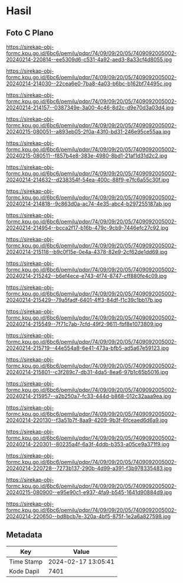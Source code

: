 # Hasil

## Foto C Plano

https://sirekap-obj-formc.kpu.go.id/6bc6/pemilu/pdpr/74/09/09/20/05/7409092005002-20240214-220814--ee5309d6-c531-4a92-aed3-8a33cf4d8055.jpg

https://sirekap-obj-formc.kpu.go.id/6bc6/pemilu/pdpr/74/09/09/20/05/7409092005002-20240214-214030--22cea6e0-7ba8-4a03-b6bc-b162bf74495c.jpg

https://sirekap-obj-formc.kpu.go.id/6bc6/pemilu/pdpr/74/09/09/20/05/7409092005002-20240214-214157--0387349e-3a00-4c46-8d2c-d9e70d3a03d4.jpg

https://sirekap-obj-formc.kpu.go.id/6bc6/pemilu/pdpr/74/09/09/20/05/7409092005002-20240215-080051--a893eb05-2f0a-43f0-bd31-246e95ce55aa.jpg

https://sirekap-obj-formc.kpu.go.id/6bc6/pemilu/pdpr/74/09/09/20/05/7409092005002-20240215-080511--f857b4e8-383e-4980-8bd1-21af1d31d2c2.jpg

https://sirekap-obj-formc.kpu.go.id/6bc6/pemilu/pdpr/74/09/09/20/05/7409092005002-20240214-214632--d238354f-54ea-400c-88f9-e7fc6a55c30f.jpg

https://sirekap-obj-formc.kpu.go.id/6bc6/pemilu/pdpr/74/09/09/20/05/7409092005002-20240214-214818--9c863d0a-ac74-4e35-abc4-b297255187ab.jpg

https://sirekap-obj-formc.kpu.go.id/6bc6/pemilu/pdpr/74/09/09/20/05/7409092005002-20240214-214954--bcca2f17-b16b-479c-9cb9-7446efc27c92.jpg

https://sirekap-obj-formc.kpu.go.id/6bc6/pemilu/pdpr/74/09/09/20/05/7409092005002-20240214-215118--b9c0f15e-0e4a-4378-82e9-2cf62de1dd69.jpg

https://sirekap-obj-formc.kpu.go.id/6bc6/pemilu/pdpr/74/09/09/20/05/7409092005002-20240214-215242--b6ef4ece-e743-4f74-8747-cff880fe4c09.jpg

https://sirekap-obj-formc.kpu.go.id/6bc6/pemilu/pdpr/74/09/09/20/05/7409092005002-20240214-215429--79a5fadf-6401-4ff3-84df-f1c39c1bb17b.jpg

https://sirekap-obj-formc.kpu.go.id/6bc6/pemilu/pdpr/74/09/09/20/05/7409092005002-20240214-215549--7f71c7ab-7cfd-49f2-9611-fbf8e1073809.jpg

https://sirekap-obj-formc.kpu.go.id/6bc6/pemilu/pdpr/74/09/09/20/05/7409092005002-20240214-215719--44e554a8-6e41-473a-bfb5-ad5a67e59123.jpg

https://sirekap-obj-formc.kpu.go.id/6bc6/pemilu/pdpr/74/09/09/20/05/7409092005002-20240214-215801--c3f289c7-db31-4da5-8ea6-97b1c65b5016.jpg

https://sirekap-obj-formc.kpu.go.id/6bc6/pemilu/pdpr/74/09/09/20/05/7409092005002-20240214-215957--a2b250a7-fc33-444d-b868-012c32aaa9ea.jpg

https://sirekap-obj-formc.kpu.go.id/6bc6/pemilu/pdpr/74/09/09/20/05/7409092005002-20240214-220130--f3a51b7f-8aa9-4209-9b3f-6fceaed6d6a9.jpg

https://sirekap-obj-formc.kpu.go.id/6bc6/pemilu/pdpr/74/09/09/20/05/7409092005002-20240214-220301--80235a4f-6a3f-4ddb-b353-a05ce9a371f9.jpg

https://sirekap-obj-formc.kpu.go.id/6bc6/pemilu/pdpr/74/09/09/20/05/7409092005002-20240214-220728--7273b137-290b-4d99-a391-f3b978335483.jpg

https://sirekap-obj-formc.kpu.go.id/6bc6/pemilu/pdpr/74/09/09/20/05/7409092005002-20240215-080900--e95e90c1-e937-4fa9-b545-1641d90884d9.jpg

https://sirekap-obj-formc.kpu.go.id/6bc6/pemilu/pdpr/74/09/09/20/05/7409092005002-20240214-220650--bd8bcb7e-320a-4bf5-875f-1e2a6a827598.jpg


## Metadata

| Key        | Value               |
| ---------- | ------------------- |
| Time Stamp | 2024-02-17 13:05:41 |
| Kode Dapil | 7401                |



